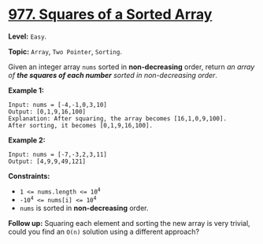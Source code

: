 # [977. Squares of a Sorted Array](https://leetcode.com/problems/squares-of-a-sorted-array/)

**Level:** `Easy`.

**Topic:** `Array`, `Two Pointer`, `Sorting`.

Given an integer array `nums` sorted in **non-decreasing** order, return _an array of **the squares of each number** sorted in non-decreasing order_.

**Example 1:**

```
Input: nums = [-4,-1,0,3,10]
Output: [0,1,9,16,100]
Explanation: After squaring, the array becomes [16,1,0,9,100].
After sorting, it becomes [0,1,9,16,100].
```

**Example 2:**

```
Input: nums = [-7,-3,2,3,11]
Output: [4,9,9,49,121]
```

**Constraints:**

-   <code>1 <= nums.length <= 10<sup>4</sup></code>
-   <code>-10<sup>4</sup> <= nums[i] <= 10<sup>4</sup></code>
-   `nums` is sorted in **non-decreasing** order.

**Follow up:** Squaring each element and sorting the new array is very trivial, could you find an `O(n)` solution using a different approach?
